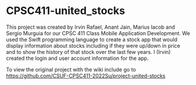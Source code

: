# CPSC411-united_stocks

This project was created by Irvin Rafael, Anant Jain, Marius Iacob and Sergio Murguia for our CPSC 411 Class Mobile Application Development. We used the Swift programming language to create a stock app that would display information about stocks including if they were up/down in price and to show the history of that stock over the last few years.
I (Irvin) created the login and user account information for the app.

To view the original project with the wiki include go to https://github.com/CSUF-CPSC411-2022Su/project-united-stocks
